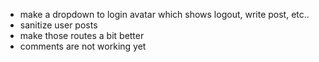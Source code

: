 <!-- - make submit post feature -->
<!-- - add login avatar instead of signup/login for logined users -->
<!-- - add sessions -->
<!-- - add rich text editor for writing posts -->

- make a dropdown to login avatar which shows logout, write post, etc..
- sanitize user posts
- make those routes a bit better
- comments are not working yet
